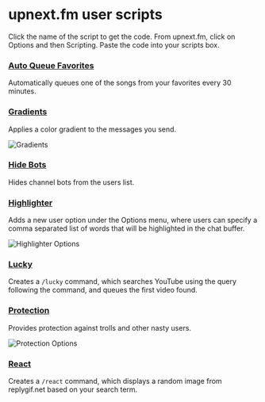 upnext.fm user scripts
======================
Click the name of the script to get the code. From upnext.fm, click on Options and then Scripting. Paste
the code into your scripts box.

### [Auto Queue Favorites](https://raw.githubusercontent.com/upnextfm/scripts/master/auto-queue-favorites.js)
Automatically queues one of the songs from your favorites every 30 minutes.

### [Gradients](https://raw.githubusercontent.com/upnextfm/scripts/master/gradients.js)
Applies a color gradient to the messages you send.

![Gradients](https://raw.githubusercontent.com/upnextfm/scripts/master/images/gradients.png)

### [Hide Bots](https://raw.githubusercontent.com/upnextfm/scripts/master/hide-bots.js)
Hides channel bots from the users list.

### [Highlighter](https://raw.githubusercontent.com/upnextfm/scripts/master/highlighter.js)
Adds a new user option under the Options menu, where users can specify a comma separated list of words that will be highlighted in the chat buffer.

![Highlighter Options](https://raw.githubusercontent.com/upnextfm/scripts/master/images/highlighter_options.png)

### [Lucky](https://raw.githubusercontent.com/upnextfm/scripts/master/lucky.js)
Creates a `/lucky` command, which searches YouTube using the query following the command, and queues the first video found.

### [Protection](https://raw.githubusercontent.com/upnextfm/scripts/master/protection.js)
Provides protection against trolls and other nasty users.

![Protection Options](https://raw.githubusercontent.com/upnextfm/scripts/master/images/protection_options.png)

### [React](https://raw.githubusercontent.com/upnextfm/scripts/master/react.js)
Creates a `/react` command, which displays a random image from replygif.net based on your search term.